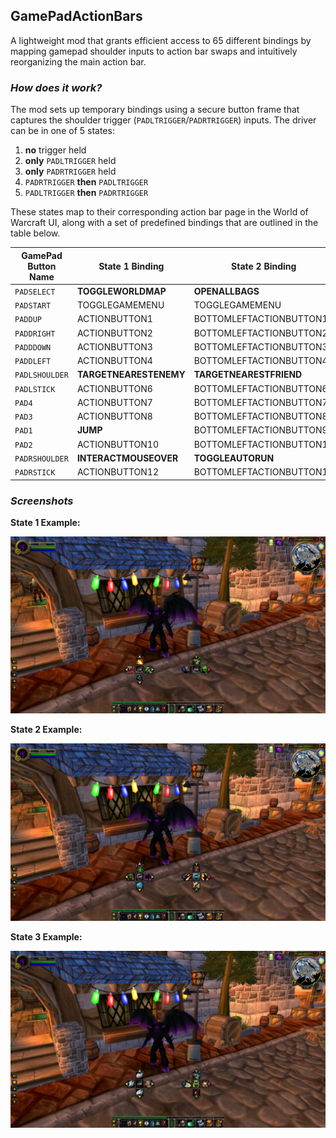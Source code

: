 ## GamePadActionBars
A lightweight mod that grants efficient access to 65 different bindings by mapping gamepad shoulder inputs to action bar swaps and intuitively reorganizing the main action bar.

### _How does it work?_
The mod sets up temporary bindings using a secure button frame that captures the shoulder trigger (`PADLTRIGGER`/`PADRTRIGGER`) inputs. The driver can be in one of 5 states:

1. **no** trigger held
2. **only** `PADLTRIGGER` held
3. **only** `PADRTRIGGER` held
4. `PADRTRIGGER` **then** `PADLTRIGGER`
5. `PADLTRIGGER` **then** `PADRTRIGGER`

These states map to their corresponding action bar page in the World of Warcraft UI, along with a set of predefined bindings that are outlined in the table below.

| GamePad Button Name | State 1 Binding        | State 2 Binding          | State 3 Binding           | State 4 Binding    | State 5 Binding     |
| ------------------- | ---------------------- | ------------------------ | ------------------------- | ------------------ | ------------------- |
| `PADSELECT`         | **TOGGLEWORLDMAP**     | **OPENALLBAGS**          | **TOGGLECHARACTER0**      | **TOGGLESOCIAL**   | **TOGGLESPELLBOOK** |
| `PADSTART`          | TOGGLEGAMEMENU         | TOGGLEGAMEMENU           | TOGGLEGAMEMENU            | TOGGLEGAMEMENU     | TOGGLEGAMEMENU      |
| `PADDUP`            | ACTIONBUTTON1          | BOTTOMLEFTACTIONBUTTON1  | BOTTOMRIGHTACTIONBUTTON1  | LEFTACTIONBUTTON1  | RIGHTACTIONBUTTON1  |
| `PADDRIGHT`         | ACTIONBUTTON2          | BOTTOMLEFTACTIONBUTTON2  | BOTTOMRIGHTACTIONBUTTON2  | LEFTACTIONBUTTON2  | RIGHTACTIONBUTTON2  |
| `PADDDOWN`          | ACTIONBUTTON3          | BOTTOMLEFTACTIONBUTTON3  | BOTTOMRIGHTACTIONBUTTON3  | LEFTACTIONBUTTON3  | RIGHTACTIONBUTTON3  |
| `PADDLEFT`          | ACTIONBUTTON4          | BOTTOMLEFTACTIONBUTTON4  | BOTTOMRIGHTACTIONBUTTON4  | LEFTACTIONBUTTON4  | RIGHTACTIONBUTTON4  |
| `PADLSHOULDER`      | **TARGETNEARESTENEMY** | **TARGETNEARESTFRIEND**  | **UNBOUND**               | LEFTACTIONBUTTON5  | RIGHTACTIONBUTTON5  |
| `PADLSTICK`         | ACTIONBUTTON6          | BOTTOMLEFTACTIONBUTTON6  | BOTTOMRIGHTACTIONBUTTON6  | LEFTACTIONBUTTON6  | RIGHTACTIONBUTTON6  |
| `PAD4`              | ACTIONBUTTON7          | BOTTOMLEFTACTIONBUTTON7  | BOTTOMRIGHTACTIONBUTTON7  | LEFTACTIONBUTTON7  | RIGHTACTIONBUTTON7  |
| `PAD3`              | ACTIONBUTTON8          | BOTTOMLEFTACTIONBUTTON8  | BOTTOMRIGHTACTIONBUTTON8  | LEFTACTIONBUTTON8  | RIGHTACTIONBUTTON8  |
| `PAD1`              | **JUMP**               | BOTTOMLEFTACTIONBUTTON9  | BOTTOMRIGHTACTIONBUTTON9  | LEFTACTIONBUTTON9  | RIGHTACTIONBUTTON9  |
| `PAD2`              | ACTIONBUTTON10         | BOTTOMLEFTACTIONBUTTON10 | BOTTOMRIGHTACTIONBUTTON10 | LEFTACTIONBUTTON10 | RIGHTACTIONBUTTON10 |
| `PADRSHOULDER`      | **INTERACTMOUSEOVER**  | **TOGGLEAUTORUN**        | **FLIPCAMERAYAW**         | LEFTACTIONBUTTON11 | RIGHTACTIONBUTTON11 |
| `PADRSTICK`         | ACTIONBUTTON12         | BOTTOMLEFTACTIONBUTTON12 | BOTTOMRIGHTACTIONBUTTON12 | LEFTACTIONBUTTON12 | RIGHTACTIONBUTTON12 |

### _Screenshots_

**State 1 Example:**

![](/Documentation/Images/State1.png)

**State 2 Example:**

![](/Documentation/Images/State2.png)

**State 3 Example:**

![](/Documentation/Images/State3.png)
